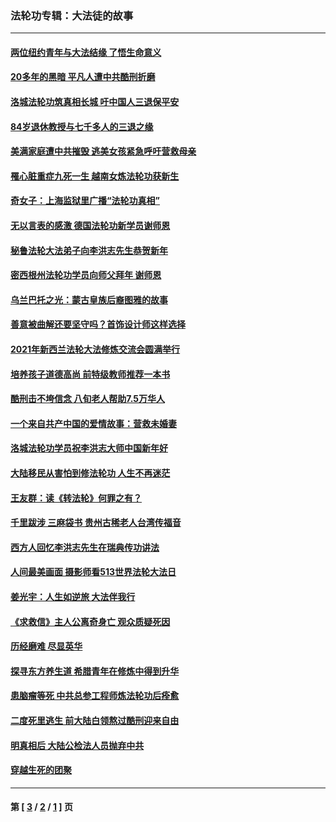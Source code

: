 ### 法轮功专辑：大法徒的故事
---
#### [两位纽约青年与大法结缘 了悟生命意义](../../pages/nf1147481/n14002785.md?06210430) 
#### [20多年的黑暗 平凡人遭中共酷刑折磨](../../pages/nf1147481/n13997976.md?06210430) 
#### [洛城法轮功筑真相长城 吁中国人三退保平安](../../pages/nf1147481/n13892471.md?06210430) 
#### [84岁退休教授与七千多人的三退之缘](../../pages/nf1147481/n13796650.md?06210430) 
#### [美满家庭遭中共摧毁 逃美女孩紧急呼吁营救母亲](../../pages/nf1147481/n13792859.md?06210430) 
#### [罹心脏重症九死一生 越南女炼法轮功获新生](../../pages/nf1147481/n13732766.md?06210430) 
#### [奇女子：上海监狱里广播“法轮功真相”](../../pages/nf1147481/n13726443.md?06210430) 
#### [无以言表的感激 德国法轮功新学员谢师恩](../../pages/nf1147481/n13543790.md?06210430) 
#### [秘鲁法轮大法弟子向李洪志先生恭贺新年](../../pages/nf1147481/n13540182.md?06210430) 
#### [密西根州法轮功学员向师父拜年 谢师恩](../../pages/nf1147481/n13538183.md?06210430) 
#### [乌兰巴托之光：蒙古皇族后裔图雅的故事](../../pages/nf1147481/n13155759.md?06210430) 
#### [善意被曲解还要坚守吗？首饰设计师这样选择](../../pages/nf1147481/n13077575.md?06210430) 
#### [2021年新西兰法轮大法修炼交流会圆满举行](../../pages/nf1147481/n13033149.md?06210430) 
#### [培养孩子道德高尚 前特级教师推荐一本书](../../pages/nf1147481/n12938640.md?06210430) 
#### [酷刑击不垮信念 八旬老人帮助7.5万华人](../../pages/nf1147481/n12880712.md?06210430) 
#### [一个来自共产中国的爱情故事：营救未婚妻](../../pages/nf1147481/n12778386.md?06210430) 
#### [洛城法轮功学员祝李洪志大师中国新年好](../../pages/nf1147481/n12724685.md?06210430) 
#### [大陆移民从害怕到修法轮功 人生不再迷茫](../../pages/nf1147481/n12414325.md?06210430) 
#### [王友群：读《转法轮》何罪之有？](../../pages/nf1147481/n12408647.md?06210430) 
#### [千里跋涉 三麻袋书 贵州古稀老人台湾传福音](../../pages/nf1147481/n12198750.md?06210430) 
#### [西方人回忆李洪志先生在瑞典传功讲法](../../pages/nf1147481/n12099607.md?06210430) 
#### [人间最美画面 摄影师看513世界法轮大法日](../../pages/nf1147481/n12094118.md?06210430) 
#### [姜光宇：人生如逆旅 大法伴我行](../../pages/nf1147481/n12088664.md?06210430) 
#### [《求救信》主人公离奇身亡 观众质疑死因](../../pages/nf1147481/n11845215.md?06210430) 
#### [历经磨难 尽显英华](../../pages/nf1147481/n11723297.md?06210430) 
#### [探寻东方养生道 希腊青年在修炼中得到升华](../../pages/nf1147481/n11494502.md?06210430) 
#### [患脑瘤等死 中共总参工程师炼法轮功后痊愈](../../pages/nf1147481/n11466682.md?06210430) 
#### [二度死里逃生 前大陆白领熬过酷刑迎来自由](../../pages/nf1147481/n11368594.md?06210430) 
#### [明真相后 大陆公检法人员抛弃中共](../../pages/nf1147481/n11358618.md?06210430) 
#### [穿越生死的团聚](../../pages/nf1147481/n11258922.md?06210430) 

---
#### 第 [ [3](./3.md?06210430) / [2](./2.md?06210430) / [1](./1.md?06210430) ] 页
